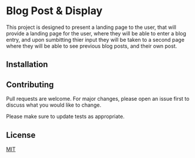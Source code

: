 # Blog Post & Display

This project is designed to present a landing page to the user, that will provide a landing page for the user, where they will be able to enter a blog entry, and upon sumbitting thier input they will be taken to a second page where they will be able to see previous blog posts, and their own post.

## Installation


## Contributing

Pull requests are welcome. For major changes, please open an issue first
to discuss what you would like to change.

Please make sure to update tests as appropriate.

## License

[MIT](https://choosealicense.com/licenses/mit/)